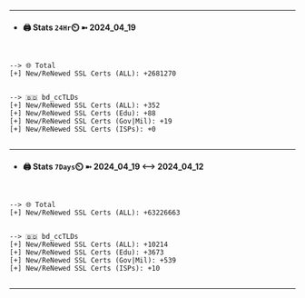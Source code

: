 

---
- #### 🖨️ **Stats** `24Hr`⏲️ ➼ 2024_04_19
```console


--> 🌐 Total
[+] New/ReNewed SSL Certs (ALL): +2681270


--> 🇧🇩 bd_ccTLDs
[+] New/ReNewed SSL Certs (ALL): +352
[+] New/ReNewed SSL Certs (Edu): +88
[+] New/ReNewed SSL Certs (Gov|Mil): +19
[+] New/ReNewed SSL Certs (ISPs): +0


```

---
- #### 🖨️ **Stats** `7Days`⏲️ ➼ 2024_04_19 <--> 2024_04_12
```console


--> 🌐 Total
[+] New/ReNewed SSL Certs (ALL): +63226663


--> 🇧🇩 bd_ccTLDs
[+] New/ReNewed SSL Certs (ALL): +10214
[+] New/ReNewed SSL Certs (Edu): +3673
[+] New/ReNewed SSL Certs (Gov|Mil): +539
[+] New/ReNewed SSL Certs (ISPs): +10


```

---

